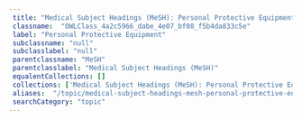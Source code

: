 ```yaml
--- 
 title: "Medical Subject Headings (MeSH): Personal Protective Equipment" 
 classname:  "OWLClass_4a2c5966_dabe_4e07_bf08_f5b4da833c5e" 
 label: "Personal Protective Equipment" 
 subclassname: "null" 
 subclasslabel: "null" 
 parentclassname: "MeSH" 
 parentclasslabel: "Medical Subject Headings (MeSH)" 
 equalentCollections: [] 
 collections: ['Medical Subject Headings (MeSH): Personal Protective Equipment']
 aliases:  "/topic/medical-subject-headings-mesh-personal-protective-equipment"  
 searchCategory: "topic" 
---
```

